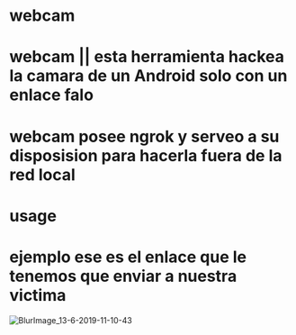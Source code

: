 # webcam
# webcam || esta herramienta hackea la camara de un Android solo con un enlace falo
# webcam posee ngrok y serveo a su disposision para hacerla fuera de la red local
# usage
# ejemplo ese es el enlace que le tenemos que enviar a nuestra victima
![BlurImage_13-6-2019-11-10-43](https://user-images.githubusercontent.com/46208706/59453059-5034e780-8dcc-11e9-9f1d-cffc4a833424.png)
